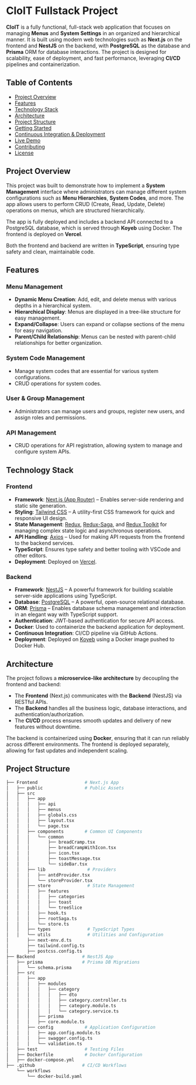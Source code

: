 # CloIT Fullstack Project

**CloIT** is a fully functional, full-stack web application that focuses on managing **Menus** and **System Settings** in an organized and hierarchical manner. It is built using modern web technologies such as **Next.js** on the frontend and **NestJS** on the backend, with **PostgreSQL** as the database and **Prisma** ORM for database interactions. The project is designed for scalability, ease of deployment, and fast performance, leveraging **CI/CD** pipelines and containerization.

## Table of Contents

- [Project Overview](#project-overview)
- [Features](#features)
- [Technology Stack](#technology-stack)
- [Architecture](#architecture)
- [Project Structure](#project-structure)
- [Getting Started](#getting-started)
- [Continuous Integration & Deployment](#continuous-integration--deployment)
- [Live Demo](#live-demo)
- [Contributing](#contributing)
- [License](#license)

## Project Overview

This project was built to demonstrate how to implement a **System Management** interface where administrators can manage different system configurations such as **Menu Hierarchies**, **System Codes**, and more. The app allows users to perform CRUD (Create, Read, Update, Delete) operations on menus, which are structured hierarchically.

The app is fully deployed and includes a backend API connected to a PostgreSQL database, which is served through **Koyeb** using Docker. The frontend is deployed on **Vercel**.

Both the frontend and backend are written in **TypeScript**, ensuring type safety and clean, maintainable code.

## Features

### Menu Management

- **Dynamic Menu Creation**: Add, edit, and delete menus with various depths in a hierarchical system.
- **Hierarchical Display**: Menus are displayed in a tree-like structure for easy management.
- **Expand/Collapse**: Users can expand or collapse sections of the menu for easy navigation.
- **Parent/Child Relationship**: Menus can be nested with parent-child relationships for better organization.

### System Code Management

- Manage system codes that are essential for various system configurations.
- CRUD operations for system codes.

### User & Group Management

- Administrators can manage users and groups, register new users, and assign roles and permissions.

### API Management

- CRUD operations for API registration, allowing system to manage and configure system APIs.

## Technology Stack

### Frontend

- **Framework**: [Next.js (App Router)](https://nextjs.org/docs/app) – Enables server-side rendering and static site generation.
- **Styling**: [Tailwind CSS](https://tailwindcss.com/) – A utility-first CSS framework for quick and responsive UI design.
- **State Management**: [Redux](https://redux.js.org/), [Redux-Saga](https://redux-saga.js.org/), and [Redux Toolkit](https://redux-toolkit.js.org/) for managing complex state logic and asynchronous operations.
- **API Handling**: [Axios](https://axios-http.com/) – Used for making API requests from the frontend to the backend services.
- **TypeScript**: Ensures type safety and better tooling with VSCode and other editors.
- **Deployment**: Deployed on [Vercel](https://vercel.com/).

### Backend

- **Framework**: [NestJS](https://nestjs.com/) – A powerful framework for building scalable server-side applications using TypeScript.
- **Database**: [PostgreSQL](https://www.postgresql.org/) – A powerful, open-source relational database.
- **ORM**: [Prisma](https://www.prisma.io/) – Enables database schema management and interaction in an elegant way with TypeScript support.
- **Authentication**: JWT-based authentication for secure API access.
- **Docker**: Used to containerize the backend application for deployment.
- **Continuous Integration**: CI/CD pipeline via GitHub Actions.
- **Deployment**: Deployed on [Koyeb](https://www.koyeb.com/) using a Docker image pushed to Docker Hub.

## Architecture

The project follows a **microservice-like architecture** by decoupling the frontend and backend:

- The **Frontend** (Next.js) communicates with the **Backend** (NestJS) via RESTful APIs.
- The **Backend** handles all the business logic, database interactions, and authentication/authorization.
- The **CI/CD** process ensures smooth updates and delivery of new features without downtime.

The backend is containerized using **Docker**, ensuring that it can run reliably across different environments. The frontend is deployed separately, allowing for fast updates and independent scaling.

## Project Structure

```bash
├── Frontend                  # Next.js App
│   ├── public                # Public Assets
│   ├── src
│   │   ├── app
│   │   │   ├── api
│   │   │   ├── menus
│   │   │   ├── globals.css
│   │   │   ├── layout.tsx
│   │   │   └── page.tsx
│   │   ├── components        # Common UI Components
│   │   │   └── common
│   │   │       ├── breadCramp.tsx
│   │   │       ├── breadCrampWithIcon.tsx
│   │   │       ├── icon.tsx
│   │   │       ├── toastMessage.tsx
│   │   │       └── sideBar.tsx
│   │   ├── lib                # Providers
│   │   │   ├── antdProvider.tsx
│   │   │   └── storeProvider.tsx
│   │   ├── store              # State Management
│   │   │   ├── features
│   │   │   │   ├── categories
│   │   │   │   ├── toast
│   │   │   │   └── treeSlice
│   │   │   ├── hook.ts
│   │   │   ├── rootSaga.ts
│   │   │   └── store.ts
│   │   ├── types              # TypeScript Types
│   │   └── utils              # Utilities and Configuration
│       ├── next-env.d.ts
│       ├── tailwind.config.ts
│       ├── postcss.config.ts
├── Backend                  # NestJS App
│   ├── prisma               # Prisma DB Migrations
│   │   └── schema.prisma
│   ├── src
│   │   ├── app
│   │   │   ├── modules
│   │   │   │   ├── category
│   │   │   │   │   ├── dto
│   │   │   │   │   ├── category.controller.ts
│   │   │   │   │   ├── category.module.ts
│   │   │   │   │   └── category.service.ts
│   │   │   ├── prisma
│   │   │   ├── core.module.ts
│   │   ├── config            # Application Configuration
│   │   │   ├── app.config.module.ts
│   │   │   ├── swagger.config.ts
│   │   │   └── validation.ts
│   ├── test                  # Testing Files
│   ├── Dockerfile            # Docker Configuration
│   ├── docker-compose.yml
├── .github                  # CI/CD Workflows
    └── workflows
        └── docker-build.yaml
```
